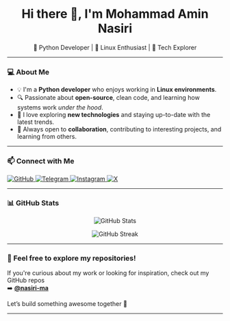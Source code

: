 <h1 align="center">Hi there 👋, I'm Mohammad Amin Nasiri</h1>

<p align="center">
  🐍 Python Developer | 🐧 Linux Enthusiast | 🚀 Tech Explorer  
</p>

---

### 💻 About Me

- 💡 I'm a **Python developer** who enjoys working in **Linux environments**.
- 🔍 Passionate about **open-source**, clean code, and learning how systems work *under the hood*.
- 🚀 I love exploring **new technologies** and staying up-to-date with the latest trends.
- 🤝 Always open to **collaboration**, contributing to interesting projects, and learning from others.

---

### 📫 Connect with Me

<p align="left">
  <a href="https://github.com/nasiri-ma" target="_blank">
    <img alt="GitHub" src="https://img.icons8.com/ios-filled/30/000000/github.png" />
  </a>
  <a href="https://t.me/mhmdammiinn" target="_blank">
    <img alt="Telegram" src="https://img.icons8.com/ios-filled/30/2CA5E0/telegram-app.png" />
  </a>
  <a href="https://instagram.com/mhmdamin.nasiri" target="_blank">
    <img alt="Instagram" src="https://img.icons8.com/ios-filled/30/E4405F/instagram-new.png" />
  </a>
  <a href="https://x.com/d_mhmdammiinn" target="_blank">
    <img alt="X" src="https://img.icons8.com/ios-filled/30/000000/twitterx--v2.png" />
  </a>
</p>

---

### 📊 GitHub Stats

<p align="center">
  <img src="https://github-readme-stats.vercel.app/api?username=nasiri-ma&show_icons=true&theme=tokyonight" alt="GitHub Stats" />
</p>

<p align="center">
  <img src="https://github-readme-streak-stats.herokuapp.com/?user=nasiri-ma&theme=tokyonight" alt="GitHub Streak" />
</p>

---

### 🌱 Feel free to explore my repositories!

If you're curious about my work or looking for inspiration, check out my GitHub repos  
➡️ **[@nasiri-ma](https://github.com/nasiri-ma)**

Let’s build something awesome together 🚀

---
